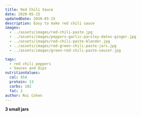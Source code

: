 ```yaml
---
title: Red Chili Sauce
date: 2020-05-15
updatedDate: 2020-05-15
description: Easy to make red chili sauce
images:
  - ../assets/images/red-chili-paste.jpg
  - ../assets/images/peppers-garlic-parsley-dates-ginger.jpg
  - ../assets/images/red-chili-paste-blender.jpg
  - ../assets/images/red-green-chili-paste-jars.jpg
  - ../assets/images/green-red-chili-paste-saucer.jpg

tags:
  - red chili peppers
  - Sauces and Dips
nutritionValues:
  cal: 454
  protein: 13
  carbs: 102
  fat: 2
author: Roi Cohen
---
```


**3 small jars**

<PrintView fileName="red-chili-sauce"/>
